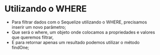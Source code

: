 # Utilizando o WHERE

-   Para filtrar dados com o Sequelize utilizando o WHERE, precisamos inserir um novo parâmetro;
-   Que será o where, um objeto onde colocamos a propriedades e valores que queremos filtrar,
-   E para retornar apenas um resultado podemos utilizar o método findOne;

